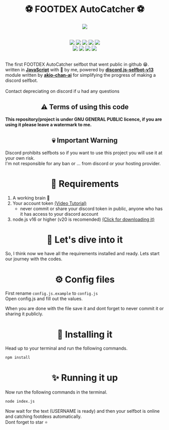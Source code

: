 <h1 align="center" >⚽ FOOTDEX AutoCatcher ⚽</h1>
<div align="center">
  <img src="https://cdn.discordapp.com/avatars/1270666441758216262/ece6309bad31974837d0d5ca1128862e.webp?size=2048">
</div>
<br><br>
<div align="center">
  <a herf="https://www.javascript.com"><img src="https://img.shields.io/badge/javascript-%23323330.svg?style=for-the-badge&logo=javascript&logoColor=%23F7DF1E"></a>
  <a herf="https://nodejs.org"><img src="https://img.shields.io/badge/node.js-6DA55F?style=for-the-badge&logo=node.js&logoColor=white"></a>
  <a herf="https://www.npmjs.com"><img src="https://img.shields.io/badge/NPM-%23CB3837.svg?style=for-the-badge&logo=npm&logoColor=white"></a>
  <a herf="https://discord.com"><img src="https://img.shields.io/badge/Discord-%235865F2.svg?style=for-the-badge&logo=discord&logoColor=white"></a>
  <a herf="https://github.com/"><img src="https://img.shields.io/badge/github-%23121011.svg?style=for-the-badge&logo=github&logoColor=white"></a>
</div>
<div align="center">
  <a herf="https://github.com/mohammad87115/ballsdex-autocatcher/"><img src="https://img.shields.io/github/stars/ballsdex-autocatcher/autocatcher.svg?style=for-the-badge"></a>
  <a herf="https://github.com/mohammad87115/ballsdex-autocatcher/"><img src="https://img.shields.io/github/forks/ballsdex-autocatcher/autocatcher.svg?style=for-the-badge"></a>
  <a herf="https://github.com/mohammad87115/ballsdex-autocatcher/"><img src="https://img.shields.io/github/issues/ballsdex-autocatcher/autocatcher.svg?style=for-the-badge"></a>
  <a herf="https://github.com/mohammad87115/ballsdex-autocatcher/"><img src="https://img.shields.io/github/license/ballsdex-autocatcher/autocatcher.svg?style=for-the-badge"></a>
</div>
<br>

The first FOOTDEX AutoCatcher selfbot that went public in github 😁. written in **[JavaScript](https://www.javascript.com)** with 💖 by me, powered by **[discord.js-selfbot-v13](https://github.com/aiko-chan-ai/discord.js-selfbot-v13)** module written by **[akio-chan-ai](https://github.com/aiko-chan-ai/discord.js-selfbot-v13)** for simplifying the progress of making a discord selfbot.<br><br>Contact depreciating on discord if u had any questions<br>


<h2 align="center" >⚠ Terms of using this code</h2>

**This repository/project is under GNU GENERAL PUBLIC licence, if you are using it please leave a watermark to me.**

<h2 align="center">💀 Important Warning</h2>

Discord prohibits selfbots so if you want to use this project you will use it at your own risk.<br>
I'm not responsible for any ban or ... from discord or your hosting provider.
<h1 align="center" >💉 Requirements</h1>

1. A working brain 🧠
2. Your account token [(Video Tutorial)](https://youtu.be/pqW553a3_Tc?si=jZTkXeR21IJheGhY)
   - never commit or share your discord token in public, anyone who has it has access to your discord account
3. node.js v16 or higher (v20 is recomended) [(Click for downloading it)](https://nodejs.org)

<h1 align="center">🚀 Let's dive into it</h1>

So, I think now we have all the requirements installed and ready. Lets start our journey with the codes.

<h1 align="center">⚙ Config files</h1>

First rename `config.js.example` to `config.js`<br>
Open config.js and fill out the values.<br>

When you are done with the file save it and dont forget to never commit it or sharing it publicly.

<h1 align="center">💾 Installing it</h1>

Head up to your terminal and run the following commands.

```sh
npm install
```

<h1 align="center">✨ Running it up</h1>

Now run the following commands in the terminal.

```sh
node index.js
```

Now wait for the text (USERNAME is ready) and then your selfbot is online and catching footdexs automatically.<br>
Dont forget to star ⭐
